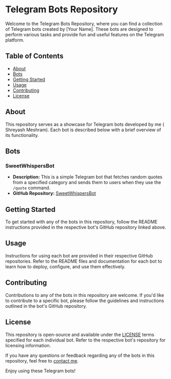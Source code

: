 # Telegram Bots Repository

Welcome to the Telegram Bots Repository, where you can find a collection of Telegram bots created by [Your Name]. These bots are designed to perform various tasks and provide fun and useful features on the Telegram platform.

## Table of Contents

- [About](#about)
- [Bots](#bots)
- [Getting Started](#getting-started)
- [Usage](#usage)
- [Contributing](#contributing)
- [License](#license)

## About

This repository serves as a showcase for Telegram bots developed by me ( Shreyash Meshram). Each bot is described below with a brief overview of its functionality.

## Bots

### SweetWhispersBot

- **Description:** This is a simple Telegram bot that fetches random quotes from a specified category and sends them to users when they use the `/quote` command.
- **GitHub Repository:** [SweetWhispersBot](https://github.com/shreyuu/telegram_bots/tree/main/SweetWhispersBot)

## Getting Started

To get started with any of the bots in this repository, follow the README instructions provided in the respective bot's GitHub repository linked above.

## Usage

Instructions for using each bot are provided in their respective GitHub repositories. Refer to the README files and documentation for each bot to learn how to deploy, configure, and use them effectively.

## Contributing

Contributions to any of the bots in this repository are welcome. If you'd like to contribute to a specific bot, please follow the guidelines and instructions outlined in the bot's GitHub repository.

## License

This repository is open-source and available under the [LICENSE](LICENSE) terms specified for each individual bot. Refer to the respective bot's repository for licensing information.

If you have any questions or feedback regarding any of the bots in this repository, feel free to [contact me](mailto:youremail@example.com).

Enjoy using these Telegram bots!
